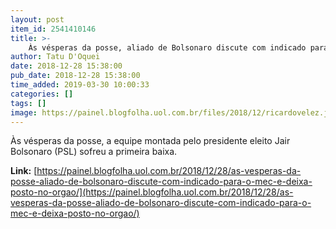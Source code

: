 ```yaml
---
layout: post
item_id: 2541410146
title: >-
    Às vésperas da posse, aliado de Bolsonaro discute com indicado para o MEC e deixa posto no órgão
author: Tatu D'Oquei
date: 2018-12-28 15:38:00
pub_date: 2018-12-28 15:38:00
time_added: 2019-03-30 10:00:33
categories: []
tags: []
image: https://painel.blogfolha.uol.com.br/files/2018/12/ricardovelez.jpg
---
```


Às vésperas da posse, a equipe montada pelo presidente eleito Jair Bolsonaro (PSL) sofreu a primeira baixa.

**Link:** [https://painel.blogfolha.uol.com.br/2018/12/28/as-vesperas-da-posse-aliado-de-bolsonaro-discute-com-indicado-para-o-mec-e-deixa-posto-no-orgao/](https://painel.blogfolha.uol.com.br/2018/12/28/as-vesperas-da-posse-aliado-de-bolsonaro-discute-com-indicado-para-o-mec-e-deixa-posto-no-orgao/)

